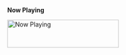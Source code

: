 **Now Playing**

<a href="https://now-playing.wisesa.dev/now-playing?open">
    <img src="https://now-playing.wisesa.dev/now-playing" width="256" height="64" alt="Now Playing">
</a>
